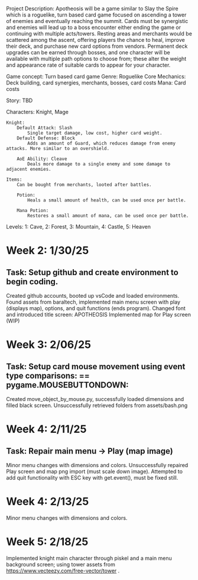 Project Description: Apotheosis will be a game similar to Slay the Spire which is a roguelike, turn based card game focused on ascending a tower of enemies and eventually reaching the summit. Cards must be synergistic and enemies will lead up to a boss encounter either ending the game or continuing with multiple acts/towers. Resting areas and merchants would be scattered among the ascent, offering players the chance to heal, improve their deck, and purchase new card options from vendors. Permanent deck upgrades can be earned through bosses, and one character will be available with multiple path options to choose from; these alter the weight and appearance rate of suitable cards to appear for your character.

Game concept: Turn based card game
Genre: Roguelike
Core Mechanics: Deck building, card synergies, merchants, bosses, card costs
    Mana: Card costs

Story: TBD

Characters: Knight, Mage

    Knight:
        Default Attack: Slash
            Single target damage, low cost, higher card weight.
        Default Defense: Block
            Adds an amount of Guard, which reduces damage from enemy attacks. More similar to an overshield.

        AoE Ability: Cleave
            Deals more damage to a single enemy and some damage to adjacent enemies.

    Items:
        Can be bought from merchants, looted after battles.

        Potion: 
            Heals a small amount of health, can be used once per battle.
        
        Mana Potion:
            Restores a small amount of mana, can be used once per battle.

Levels: 1: Cave, 2: Forest, 3: Mountain, 4: Castle, 5: Heaven


# Week 2: 1/30/25
## Task: Setup github and create environment to begin coding.
Created github accounts, booted up vsCode and loaded environments. 
Found assets from baraltech, implemented main menu screen with play (displays map), options, and quit functions (ends program).
Changed font and introduced title screen: APOTHEOSIS
Implemented map for Play screen (WIP)

# Week 3: 2/06/25
## Task: Setup card mouse movement using event type comparisons: == pygame.MOUSEBUTTONDOWN:
Created move_object_by_mouse.py, successfully loaded dimensions and filled black screen. Unsuccessfully retrieved folders from assets/bash.png

# Week 4: 2/11/25
## Task: Repair main menu -> Play (map image)
Minor menu changes with dimensions and colors. Unsuccessfully repaired Play screen and map png import (must scale down image). Attempted to add quit functionality with ESC key with get.event(), must be fixed still.

# Week 4: 2/13/25
Minor menu changes with dimensions and colors.

# Week 5: 2/18/25
Implemented knight main character through piskel and a main menu background screen; using tower assets from https://www.vecteezy.com/free-vector/tower . 